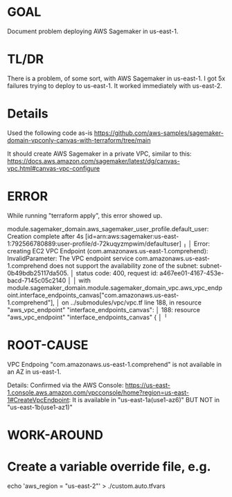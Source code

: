 # GOAL

Document problem deploying AWS Sagemaker in us-east-1.

# TL/DR

There is a problem, of some sort, with AWS Sagemaker in us-east-1.
I got 5x failures trying to deploy to us-east-1.
It worked immediately with us-east-2.

# Details

Used the following code as-is
  https://github.com/aws-samples/sagemaker-domain-vpconly-canvas-with-terraform/tree/main

It should create AWS Sagemaker in a private VPC, similar to this:
  https://docs.aws.amazon.com/sagemaker/latest/dg/canvas-vpc.html#canvas-vpc-configure

# ERROR

While running "terraform apply", this error showed up.

module.sagemaker_domain.aws_sagemaker_user_profile.default_user: Creation complete after 4s [id=arn:aws:sagemaker:us-east-1:792566780889:user-profile/d-72kuqyzmpwim/defaultuser]
╷
│ Error: creating EC2 VPC Endpoint (com.amazonaws.us-east-1.comprehend): InvalidParameter: The VPC endpoint service com.amazonaws.us-east-1.comprehend does not support the availability zone of the subnet: subnet-0b49bdb25117da505.
│ 	status code: 400, request id: a467ee01-4167-453e-bacd-7145c05c2140
│
│   with module.sagemaker_domain.module.sagemaker_domain_vpc.aws_vpc_endpoint.interface_endpoints_canvas["com.amazonaws.us-east-1.comprehend"],
│   on ../submodules/vpc/vpc.tf line 188, in resource "aws_vpc_endpoint" "interface_endpoints_canvas":
│  188: resource "aws_vpc_endpoint" "interface_endpoints_canvas" {
│
╵

# ROOT-CAUSE

VPC Endpoing "com.amazonaws.us-east-1.comprehend" is not available in an AZ in us-east-1.

Details:
  Confirmed via the AWS Console:
    https://us-east-1.console.aws.amazon.com/vpcconsole/home?region=us-east-1#CreateVpcEndpoint:
    It is available in "us-east-1a(use1-az6)" BUT NOT in "us-east-1b(use1-az1)"

# WORK-AROUND

# Create a variable override file, e.g.
echo 'aws_region = "us-east-2"' > ./custom.auto.tfvars


